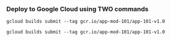 ### Deploy to Google Cloud using TWO commands

`gcloud builds submit --tag gcr.io/app-mod-101/app-101-v1.0`

`gcloud builds submit --tag gcr.io/app-mod-101/app-101-v1.0`